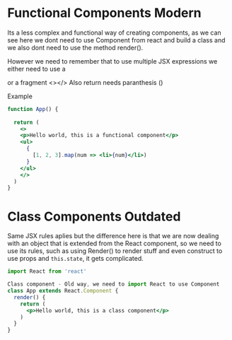 # Functional Components Modern
Its a less complex and functional way of creating components, as we can see here we dont need to use Component from react and build a class and we also dont need to use the method render().

However we need to remember that to use multiple JSX expressions we either need to use a <div></div> or a fragment <></>
Also return needs paranthesis ()

Example
```jsx
function App() {
  
  return (
    <>
    <p>Hello world, this is a functional component</p>
    <ul>
      {
        [1, 2, 3].map(num => <li>{num}</li>)
      }
    </ul>
    </>
  )
}
```
# Class Components Outdated
Same JSX rules aplies but the difference here is that we are now dealing with an object that is extended from the React component, so we need to use its rules, such as using Render() to render stuff and even construct to use props and `this.state`, it gets complicated.
```jsx
import React from 'react'

Class component - Old way, we need to import React to use Component
class App extends React.Component {
  render() {
    return (
      <p>Hello world, this is a class component</p>
    )
  }
}
```